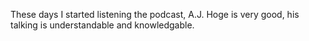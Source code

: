 ﻿---
author: Qiran
type: post
date: 2019-05-21T13:24:41+00:00
aliases: ["/611/"]
tags:
  - English
  - Journal
---
These days I started listening the podcast, A.J. Hoge is very good, his talking is understandable and knowledgable.
